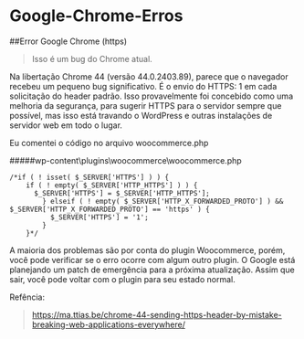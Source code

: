 # Google-Chrome-Erros
##Error Google Chrome (https)

>Isso é um bug do Chrome atual.

Na libertação Chrome 44 (versão 44.0.2403.89), parece 
que o navegador recebeu um pequeno bug significativo.
É o envio do HTTPS: 1 em cada solicitação do header padrão.
Isso provavelmente foi concebido como uma melhoria da segurança,
para sugerir HTTPS para o servidor sempre que possível, mas isso está
travando o WordPress e outras instalações de servidor web em todo o lugar.


Eu comentei o código no arquivo woocommerce.php

#####wp-content\plugins\woocommerce\woocommerce.php

```
/*if ( ! isset( $_SERVER['HTTPS'] ) ) {
    if ( ! empty( $_SERVER['HTTP_HTTPS'] ) ) {
      $_SERVER['HTTPS'] = $_SERVER['HTTP_HTTPS'];
        } elseif ( ! empty( $_SERVER['HTTP_X_FORWARDED_PROTO'] ) && $_SERVER['HTTP_X_FORWARDED_PROTO'] == 'https' ) {
          $_SERVER['HTTPS'] = '1';
        }
    }*/
```

A maioria dos problemas são por conta do plugin Woocommerce, porém, você pode verificar se o erro ocorre com algum outro plugin.
O Google está planejando um patch de emergência para a próxima atualização. Assim que sair, você pode voltar com o plugin para seu estado normal.

Refência:
>https://ma.ttias.be/chrome-44-sending-https-header-by-mistake-breaking-web-applications-everywhere/




